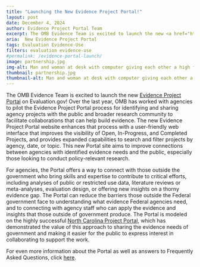```yaml
---
title: "Launching the New Evidence Project Portal!"
layout: post
date: December 4, 2024
author: Evidence Project Portal Team
excerpt: The OMB Evidence Team is excited to launch the new <a href="https://www.evaluation.gov/evidenceportal/" target="_blank">Evidence Project Portal</a> on Evaluation.gov! Over the last year...
aria:  New Evidence Project Portal
tags: Evaluation Evidence-Use
filters: evaluation evidence-use
#permalink: /evidence-portal-launch/
image: partnership.jpg
img-alt: Man and woman at desk with computer giving each other a high five.
thumbnail: partnership.jpg
thumbnail-alt: Man and woman at desk with computer giving each other a high five.
---
```

The OMB Evidence Team is excited to launch the new [Evidence Project Portal](https://www.evaluation.gov/evidenceportal/) on Evaluation.gov! Over the last year, OMB has worked with agencies to pilot the Evidence Project Portal process for identifying and sharing agency projects with the public and broader research community to facilitate collaborations that can help build evidence. The new Evidence Project Portal website enhances that process with a user-friendly web interface that improves the visibility of Open, In-Progress, and Completed Projects, and provides expanded capabilities to search and filter projects by agency, date, or topic. This new Portal site aims to improve connections between agencies with identified evidence needs and the public, especially those looking to conduct policy-relevant research.

For agencies, the Portal offers a way to connect with those outside the government who bring skills and expertise to contribute to critical efforts, including analyses of public or restricted use data, literature reviews or meta-analyses, evaluation design, or offering new insights on a thorny evidence gap. The Portal can reduce the barriers those outside the Federal government face to understanding what evidence Federal agencies need, and to connecting with agency staff who can apply the evidence and insights that those outside of government produce. The Portal is modeled on the highly successful [North Carolina Project Portal](https://projectportal.nc.gov/), which has demonstrated the value of this approach to sharing the evidence needs of government and making it easier for the public to express interest in collaborating to support the work.

For even more information about the Portal as well as answers to Frequently Asked Questions, click [here](https://www.evaluation.gov/evidenceportal/about/).
